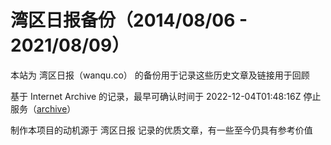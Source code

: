 # 湾区日报备份（2014/08/06 - 2021/08/09）

本站为 湾区日报（wanqu.co） 的备份用于记录这些历史文章及链接用于回顾

基于 Internet Archive 的记录，最早可确认时间于 2022-12-04T01:48:16Z 停止服务（[archive](https://web.archive.org/web/20221204014816/https://www.wanqu.co/)）

制作本项目的动机源于 湾区日报 记录的优质文章，有一些至今仍具有参考价值
